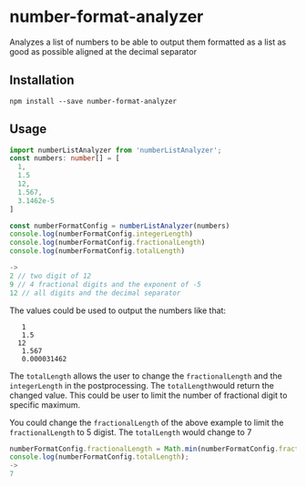 # number-format-analyzer
Analyzes a list of numbers to be able to output them formatted as a list as good as possible aligned at
the decimal separator

## Installation
```
npm install --save number-format-analyzer
```

## Usage

```TypeScript
import numberListAnalyzer from 'numberListAnalyzer';
const numbers: number[] = [
  1,
  1.5
  12,
  1.567,
  3.1462e-5
]

const numberFormatConfig = numberListAnalyzer(numbers)
console.log(numberFormatConfig.integerLength)
console.log(numberFormatConfig.fractionalLength)
console.log(numberFormatConfig.totalLength)

->
2 // two digit of 12
9 // 4 fractional digits and the exponent of -5
12 // all digits and the decimal separator
```
The values could be used to output the numbers like that: 
```Text
   1
   1.5
  12
   1.567
   0.000031462

```

The `totalLength` allows the user to change the `fractionalLength` and the `integerLength` in the
postprocessing. The `totalLength`would return the 
changed value. This could be user to limit the number of fractional digit to specific maximum.

You could change the `fractionalLength` of the above 
example to limit the `fractionalLength` to 5 digist.
The `totalLength` would change to 7

```TypeScript
numberFormatConfig.fractionalLength = Math.min(numberFormatConfig.fractionalLength, 5);
console.log(numberFormatConfig.totalLength);
->
7
```
